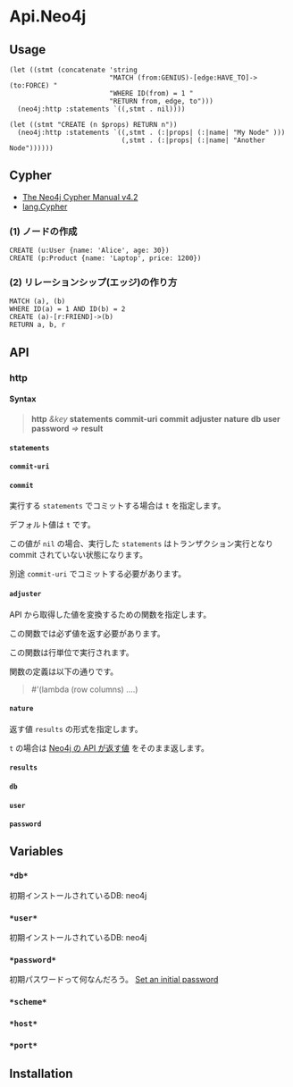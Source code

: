 # Api.Neo4j

## Usage

```
(let ((stmt (concatenate 'string
                         "MATCH (from:GENIUS)-[edge:HAVE_TO]->(to:FORCE) "
                         "WHERE ID(from) = 1 "
                         "RETURN from, edge, to")))
  (neo4j:http :statements `((,stmt . nil))))
```

```
(let ((stmt "CREATE (n $props) RETURN n"))
  (neo4j:http :statements `((,stmt . (:|props| (:|name| "My Node" )))
                            (,stmt . (:|props| (:|name| "Another Node"))))))
```

## Cypher

- [The Neo4j Cypher Manual v4.2](https://neo4j.com/docs/cypher-manual/current/)
- [lang.Cypher](https://github.com/yanqirenshi/lang.Cypher)


### (1) ノードの作成

```
CREATE (u:User {name: 'Alice', age: 30})
CREATE (p:Product {name: 'Laptop', price: 1200})
```

### (2) リレーションシップ(エッジ)の作り方

```
MATCH (a), (b)
WHERE ID(a) = 1 AND ID(b) = 2
CREATE (a)-[r:FRIEND]->(b)
RETURN a, b, r
```

## API

### http

#### Syntax

> **http** _&key_ **statements** **commit-uri** **commit** **adjuster** **nature** **db** **user** **password** _=>_ **result**

#### `statements`

#### `commit-uri`

#### `commit`

実行する `statements` でコミットする場合は `t` を指定します。

デフォルト値は `t` です。

この値が `nil` の場合、実行した `statements` はトランザクション実行となり commit されていない状態になります。

別途 `commit-uri` でコミットする必要があります。

#### `adjuster`

API から取得した値を変換するための関数を指定します。

この関数では必ず値を返す必要があります。

この関数は行単位で実行されます。

関数の定義は以下の通りです。

> #'(lambda (row columns) ....)

#### `nature`

返す値 `results` の形式を指定します。

`t` の場合は [Neo4j の API が返す値](https://neo4j.com/docs/http-api/current/actions/begin-a-transaction/) をそのまま返します。

#### `results`

#### `db`

#### `user`

#### `password`

## Variables

### `*db*`

初期インストールされているDB: neo4j

### `*user*`

初期インストールされているDB: neo4j

### `*password*`

初期パスワードって何なんだろう。
[Set an initial password](https://neo4j.com/docs/operations-manual/current/configuration/set-initial-password/)

### `*scheme*`

### `*host*`

### `*port*`

## Installation
